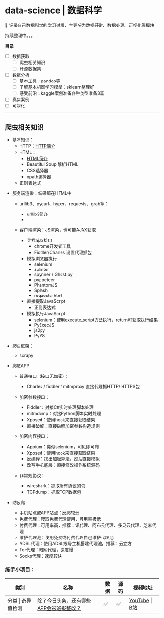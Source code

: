 # data-science | 数据科学

🙂 记录自己数据科学的学习过程，主要分为数据获取、数据处理、可视化等模块

持续整理中。。。

**目录**

- [ ] 数据获取
  - [ ] 爬虫相关知识
  - [ ] 开源数据集
- [ ] 数据分析
  - [ ] 基本工具：pandas等
  - [ ] 了解基本机器学习模型：sklearn整理好
  - [ ] 感受前沿：kaggle案例准备各种类型准备3篇
- [ ] 真实案例
- [ ] 可视化

------



## 爬虫相关知识

* 基本知识：
  * HTTP：[HTTP简介](./contents/0.basic/HTTP简介.md)
  * HTML：
    * [HTML简介](./contents/0.basic/HTML简介.md)
    * Beautiful Soup 解析HTML
    * CSS选择器
    * xpath选择器
  * 正则表达式

- 服务端渲染：结果都在HTML中
  - urllib3、pycurl、hyper、requests、grab等：
    - [urllib3简介](./contents/1.server_rendered/0.urllib3简介.md)
    - 
  - 客户端渲染：JS渲染，也可能AJAX获取

    - 寻找ajax接口
      - chrome开发者工具
      - Fiddler/Charles 设置代理抓包
    - 模拟浏览器执行
      - selenium
      - splinter
      - spynner / Ghost.py
      - pyppeteer
      - PhantomJS
      - Splash
      - requests-html
    - 直接提取JavaScript
      - 正则表达式
    - 模拟执行JavaScript
      - selenium：使用execute_script方法执行，return可获取执行结果
      - PyExecJS
      - js2py
      - PyV8

- 爬虫框架：
  * scrapy

- 爬取APP

  - 普通接口（接口无加密）：
    - Charles / fiddler / mitmproxy 直接代理抓HTTP/ HTTPS包

  - 加密参数接口：

    - Fiddler：对接C#实时处理脚本处理
    - mitmdump：对接Python脚本实时处理
    - Xposed：使用hook来直接获取结果
    - 直接破解：直接破解加密参数构造规则

  - 加密内容接口：

    - Appium：类似selenium，可见即可爬
    - Xposed：使用hook来直接获取结果
    - 反编译：找出加密算法，然后直接模拟
    - 改写手机底层：直接修改操作系统源码

  - 非常规协议：

    - wireshark：抓取所有协议的包
    - TCPdump：抓取TCP数据包

- 防反爬

  - 手机站点或APP站点：反爬较弱
  - 免费代理：爬取免费代理使用，可用率极低
  - 付费代理：可用率高，推荐：讯代理、阿布云代理、多贝云代理、芝麻代理
  - 维护代理池：使用免费或付费代理自己维护代理池
  - ADSL代理：使用ADSL拨号主机搭建代理池，推荐：云立方
  - Tor代理：暗网代理，速度慢
  - Socks代理：速度较快



### 练手小项目：

| 类别               | 名称                                                         | 数据 | 源码 | 视频地址                                                     |
| ------------------ | ------------------------------------------------------------ | ---- | ---- | ------------------------------------------------------------ |
| 分类 \| 奇异值检测 | [除了今日头条，还有哪些APP会被通报整改？](./projects/android_malware_analysis) | ✅    | ✅    | [YouTube](https://www.youtube.com/watch?v=lqpObIe-sM8&t=9s) \| [B站](https://www.bilibili.com/video/BV1Wq4y1s7XU) |

